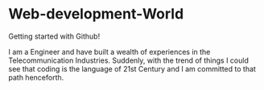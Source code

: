 # Web-development-World
Getting started with Github!

I am a Engineer and have built a wealth of experiences in the Telecommunication Industries.
Suddenly, with the trend of things I could see that coding is the language of 21st Century and I am committed to that path henceforth.
